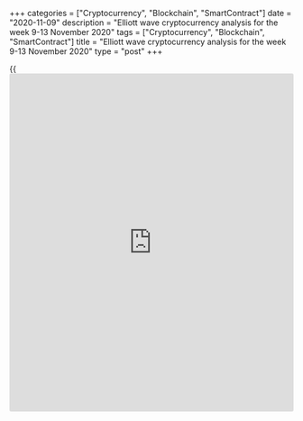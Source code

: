 +++
categories = ["Cryptocurrency", "Blockchain", "SmartContract"]
date = "2020-11-09"
description = "Elliott wave cryptocurrency analysis for the week 9-13 November 2020"
tags = ["Cryptocurrency", "Blockchain", "SmartContract"]
title = "Elliott wave cryptocurrency analysis for the week 9-13 November 2020"
type = "post"
+++

{{<iframe id="large-banner" src="https://www.bounty.group/#slide=27.0" width="100%" height="600" scrolling="no" style="border: 0px solid rgb(216, 221, 230); border-radius: 3px;">}}

2020-11-09

2020-11-09

Medium-term forecast for five cryptocurrencies as of 09.11.2020Roman
Onegin

I welcome my readers!

I have prepared a medium-term cryptocurrency forecast based on Elliott
wave analysis of Bitcoin, Ethereum, Litecoin, EOS, and Ripple. I offer
trading signals for each cryptocurrency pair.

All major cryptocurrency pairs are forming the final legs of upward
trends. In the medium-term outlook, [cryptocurrency price](https://www.playgroundfx.com/blog/cryptocurrency-price/)s should be
rising, so, one could enter purchases.

The article covers the following subjects:

##  **Elliott wave Bitcoin analysis**

 ****

Since late November 2017, the BTCUSD market has been forming the
corrective wave 4 as a double zigzag. The descending wave [W] finished
as a simple zigzag. Next, there has started forming the upward linking
wave [X] as a double zigzag, where the sub-waves (W) and (X) have
completed; wave (Y) is yet unfolding. Let us study the most recent part
of the price chart in the eight-hour timeframe.

Wave (Y) is forming as a simple zigzag A-B-C. The corrective wave B has
completed as a contracting triangle. The market has resumed rising in
the bullish impulse wave C that is composed of five sub-waves
[1]-[2]-[3]-[4]-[5]. The price should be rising in the impulse wave [5]
to a level of 16700.00, where impulse C will be 76.4% of impulse A.

### Trading plan for [BTCUSD][1] for the week:

Buy 15427.00, TP 16700.00

* * *

##  **Elliott wave Ethereum analysis**

 ****

Ethereum continues forming the uptrend. It is clear from the [daily](https://www.fintecher.org/2020/03/03/forex-trading-daily-strategy/) chart
that the zigzag-shaped wave (W) has ended. There has also completed the
linking down wave (X) as a zigzag too. There is now unfolding wave (Y).
It is composed of the sub-waves A-B-C, where wave A and C are impulses,
wave B is a zigzag-shaped correction. Let us explore the chart structure
in the eight-hour timeframe.

The final wave C is forming as a five-wave impulse within the upward
wave (Y). The first four legs should have completed within the impulse.
The final wave [5] is still unfolding. The price should be rising in
wave [5] towards a level of 507.00, which is the resistance level. Once
this level is reached, the price could turn down and start declining in
the new downtrend.

### Trading plan **[ETHUSD][2] **for the week:

Buy 450.40, TP 507.00

* * *

##  **Elliott wave Litecoin analysis**

 ****

The final leg of the global triple zigzag continues forming, that is
wave [Z] is forming. Wave [Z] is a double down zigzag that is composed
of the sub-waves (W)-(X)-(Y). The first two elements of this pattern
look complete. Wave (Y), composed of the sub-waves A-B-C, is still
unfolding. Let us study the price chart in more detail in the eight-hour
timeframe.

The down wave A has completed as a five-wave impulse as a five-wave
impulse. Next, the price has started rising in the corrective wave B.
Correction B is developing as a simple zigzag [A]-[B]-[C]. The market is
growing in the final bullish impulse [C]. This impulse should end at a
level of around 67.00, which is a little higher than the high hit by the
linking wave (X). Next, the market could start rising in the new
downtrend, as it outlined in the chart.

### Trading plan for **[LTCUSD][3]**  for the week:

Buy 60.31, TP 67.00

* * *

##  **Elliott wave EOS analysis**

 ****

The EOSUSD continues forming the global down corrective wave B as a
triple zigzag [W]-[X]-[Y]-[X]-[Z]. There is now unfolding the final leg
of this triple formation, the sub-wave [Z] that is composed of three
parts (A)-(B)-(C). After the bear impulse wave (A) completed, the market
has started forming the corrective wave (B) that is composed of the sub-
waves w-x-y. Let study this correction in more detail.

The sub-wave W and X have completed as zigzags within the corrective
wave (B). There is now forming the bullish wave Y. The price must be
growing in this wave to a level of 2.96. At this level, the corrective
wave (B) will reach the Fibonacci retracement of the bearish impulse
wave (A). Next, the cryptocurrency pair should start a new downtrend.

### Trading plan for **[EOSUSD][4]**  for the week

Buy 2.51, TP 2.96

* * *

##  **Elliott wave Ripple analysis**

 ****

There continue forming the global triple zigzag. The first four elements
of this pattern have completed. At the time of writing, there is forming
the final leg of the triple zigzag, the sub-wave [Z]. The [Z] wave is
developing as a simple zigzag (A)-(B)-(C). Let us study the structure of
wave [Z] in more detail in the H8 chart.

The impulse wave A has complete, it is composed of the sub-waves
1-2-3-4-5. Next, the market has started growing in the corrective wave
(B). Wave (B) is a simple standard zigzag A-B-C. The first two legs of
this zigzag have completed, but the impulse wave C is yet developing.
Most likely, the price should be rising in wave C to a level of 0.272,
where the entire correction (B) will reach 50% Fibonacci retracement of
the (A) impulse.

### Trading plan for **[XRPUSD][5]** for the week:

Buy 0.252, TP 0.272

* * *

P.S. Did you like my article? Share it in social networks: it will be
the best “thank you" :)

Ask me questions and comment below. I’ll be glad to answer your
questions and give necessary explanations.

 **Useful links:**

  * I recommend trying to trade with a reliable broker [here][6]. The system allows you to trade by yourself or copy successful traders from all across the globe.
  * Use my promo-code BLOG for getting deposit bonus 50% on LiteForex platform. Just enter this code in the appropriate field while [depositing][7] your trading account.
  * Telegram chat for traders: <t.me/liteforexengchat>. We are sharing the signals and trading experience
  * Telegram channel with high-quality analytics, Forex reviews, training articles, and other useful things for traders <t.me/liteforex>

## Price chart of BTCUSD in real time mode

The content of this article reflects the author’s opinion and does not
necessarily reflect the official position of LiteForex. The material
published on this page is provided for informational purposes only and
should not be considered as the provision of investment advice for the
purposes of Directive 2004/39/EC.

Rate this article:

{{value}}

( {{count}} {{title}} )

   1. my.liteforex.com/trading/chart?symbol=BTCUSD
   2. my.liteforex.com/trading/chart?symbol=ETHUSD
   3. my.liteforex.com/trading/chart?symbol=LTCUSD
   4. my.liteforex.com/trading/chart?symbol=EOSUSD&returnUrl=true
   5. my.liteforex.com/trading/chart?symbol=XRPUSD
   6. my.liteforex.com/?category=analysts-opinions&slug=medium-term-forecast-for-five-cryptocurrencies-as-of-09112020&openPopup=%2Fregistration%2Fpopup&utm_source=blog&utm_medium=article&utm_campaign=bonus
   7. my.liteforex.com/deposit/?category=analysts-opinions&slug=medium-term-forecast-for-five-cryptocurrencies-as-of-09112020&promo_code=BLOG&utm_source=blog&utm_medium=article&utm_campaign=bonus